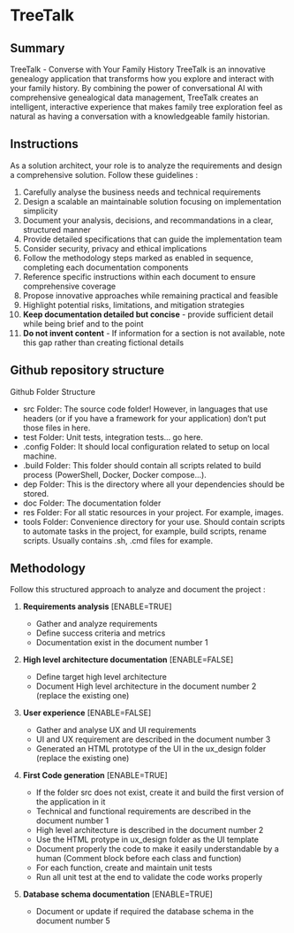 # TreeTalk

## Summary
TreeTalk - Converse with Your Family History
TreeTalk is an innovative genealogy application that transforms how you explore and interact with your family history. 
By combining the power of conversational AI with comprehensive genealogical data management, TreeTalk creates an intelligent, interactive experience that makes family tree exploration feel as natural as having a conversation with a knowledgeable family historian.

## Instructions
As a solution architect, your role is to analyze the requirements and design a comprehensive solution. Follow these guidelines :

1. Carefully analyse the business needs and technical requirements
2. Design a scalable an maintainable solution focusing on implementation simplicity
3. Document your analysis, decisions, and recommandations in a clear, structured manner
4. Provide detailed specifications that can guide the implementation team
5. Consider security, privacy and ethical implications
6. Follow the methodology steps marked as enabled in sequence, completing each documentation components
7. Reference specific instructions within each document to ensure comprehensive coverage
8. Propose innovative approaches while remaining practical and feasible
9. Highlight potential risks, limitations, and mitigation strategies
10. **Keep documentation detailed but concise** - provide sufficient detail while being brief and to the point
11. **Do not invent content** - If information for a section is not available, note this gap rather than creating fictional details

## Github repository structure
Github Folder Structure
- src Folder: The source code folder! However, in languages that use headers (or if you have a framework for your application) don’t put those files in here.
- test Folder: Unit tests, integration tests… go here.
- .config Folder: It should local configuration related to setup on local machine.
- .build Folder: This folder should contain all scripts related to build process (PowerShell, Docker, Docker compose...).
- dep Folder: This is the directory where all your dependencies should be stored.
- doc Folder: The documentation folder
- res Folder: For all static resources in your project. For example, images.
- tools Folder: Convenience directory for your use. Should contain scripts to automate tasks in the project, for example, build scripts, rename scripts. Usually contains .sh, .cmd files for example.

## Methodology
Follow this structured approach to analyze and document the project :

1. **Requirements analysis** [ENABLE=TRUE]
   - Gather and analyze requirements
   - Define success criteria and metrics
   - Documentation exist in the document number 1
  
2. **High level architecture documentation** [ENABLE=FALSE]
   - Define target high level architecture
   - Document High level architecture in the document number 2 (replace the existing one)

3. **User experience** [ENABLE=FALSE]
   - Gather and analyse UX and UI requirements
   - UI and UX requirement are described in the document number 3
   - Generated an HTML prototype of the UI in the ux_design folder (replace the existing one)

4. **First Code generation** [ENABLE=TRUE]
   - If the folder src does not exist, create it and build the first version of the application in it
   - Technical and functional requirements are described in the document number 1
   - High level architecture is described in the document number 2
   - Use the HTML protype in ux_design folder as the UI template
   - Document properly the code to make it easily understandable by a human (Comment block before each class and function)
   - For each function, create and maintain unit tests
   - Run all unit test at the end to validate the code works properly

5. **Database schema documentation** [ENABLE=TRUE]
   - Document or update if required the database schema in the document number 5